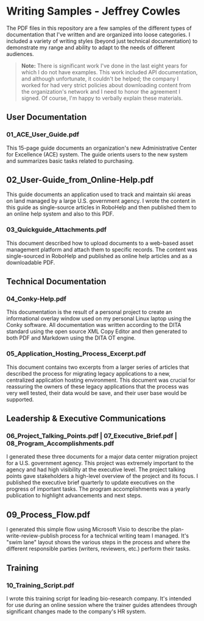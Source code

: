 # Writing Samples - Jeffrey Cowles

The PDF files in this repository are a few samples of the different types of documentation that I've written and are organized into loose categories. I included a variety of writing styles (beyond just technical documentation) to demonstrate my range and ability to adapt to the needs of different audiences.  

> **Note:** There is significant work I've done in the last eight years for which I do not have examples. This work included API documentation, and although unfortunate, it couldn't be helped; the company I worked for had very strict policies about downloading content from the organization's network and I need to honor the agreement I signed. Of course, I'm happy to verbally explain these materials.  

## User Documentation

### 01_ACE_User_Guide.pdf

This 15-page guide documents an organization's new Administrative Center for Excellence (ACE) system. The guide orients users to the new system and summarizes basic tasks related to purchasing.
	
## 02_User-Guide_from_Online-Help.pdf

This guide documents an application used to track and maintain ski areas on land managed by a large U.S. government agency.  I wrote the content in this guide as single-source articles in RoboHelp and then published them to an online help system and also to this PDF.     
	
### 03_Quickguide_Attachments.pdf

This document described how to upload documents to a web-based asset management platform and attach them to specific records. The content was single-sourced in RoboHelp and published as online help articles and as a downloadable PDF. 

## Technical Documentation

### 04_Conky-Help.pdf

This documentation is the result of a personal project to create an informational overlay window used on my personal Linux laptop using the Conky software. All documentation was written according to the DITA standard using the open source XML Copy Editor and then generated to both PDF and Markdown using the DITA OT engine. 
		
### 05_Application_Hosting_Process_Excerpt.pdf

This document contains two excerpts from a larger series of articles that described the process for migrating legacy applications to a new, centralized application hosting environment. This document was crucial for reassuring the owners of these legacy applications that the process was very well tested, their data would be save, and their user base would be supported.       

## Leadership & Executive Communications

### 06_Project_Talking_Points.pdf | 07_Executive_Brief.pdf | 08_Program_Accomplishments.pdf

I generated these three documents for a major data center migration project for a U.S. government agency. This project was extremely important to the agency and had high visibility at the executive level. The project talking points gave stakeholders a high-level overview of the project and its focus. I published the executive brief quarterly to update executives on the progress of important tasks. The program accomplishments was a yearly publication to highlight advancements and next steps.    
	
## 09_Process_Flow.pdf

I generated this simple flow using Microsoft Visio to describe the plan-write-review-publish process for a technical writing team I managed. It's "swim lane" layout shows the various steps in the process and where the different responsible parties (writers, reviewers, etc.) perform their tasks.   

## Training

### 10_Training_Script.pdf

I wrote this training script for leading bio-research company. It's intended for use during an online session where the trainer guides attendees through significant changes made to the company's HR system.   




